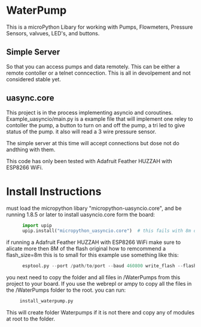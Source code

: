 # WaterPump
This is a microPython Libary for working with Pumps, Flowmeters, Pressure Sensors, valvues, LED's, and buttons.

## Simple Server
So that you can access pumps and data remotely. This can be either a remote contoller or a telnet conncection. This is 
all in devolpement and not considered stable yet. 

## uasync.core
This project is in the process implementing asyncio and coroutines. Example_uasyncio/main.py is a example file that will implement one reley to contoller the pump, a button to turn on and off the pump, a tri led to give status of the pump. it also will read a 3 wire pressure sensor. 

The simple server at this time will accept connections but dose not do andthing with them. 

This code has only been tested with Adafruit Feather HUZZAH with ESP8266 WiFi.

# Install Instructions
must load the micropython libary "micropython-uasyncio.core", and be running 1.8.5 or later
to install uasyncio.core form the board:
```python
      import upip
      upip.install("micropython_uasyncio.core")  # this fails with 8m of flash size 
```
if running a Adafruit Feather HUZZAH with ESP8266 WiFi make sure to alicate more then 8M of the flash
original how to remcommend a flash_size=8m this is to small for this example use something like this:
```python
      esptool.py --port /path/to/port --baud 460800 write_flash --flash_size=32m 0 /path/to/image
``` 
 
you next need to copy the folder and all files in /WaterPumps from this project to your board. If you use 
the webrepl or ampy to copy all the files in the /WaterPumps folder to the root. you can run:
```python
     install_waterpump.py
```
This will create folder Waterpumps if it is not there and copy any of modules at root to the folder. 
